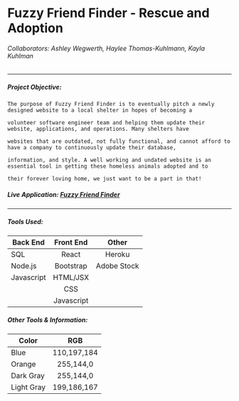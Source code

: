 # Fuzzy Friend Finder - Rescue and Adoption 
###### Collaborators: Ashley Wegwerth, Haylee Thomas-Kuhlmann, Kayla Kuhlman

---

##### Project Objective:

    The purpose of Fuzzy Friend Finder is to eventually pitch a newly designed website to a local shelter in hopes of becoming a

    volunteer software engineer team and helping them update their website, applications, and operations. Many shelters have 

    websites that are outdated, not fully functional, and cannot afford to have a company to continuously update their database, 

    information, and style. A well working and undated website is an essential tool in getting these homeless animals adopted and to
     
    their forever loving home, we just want to be a part in that!

##### Live Application: [Fuzzy Friend Finder](https://fuzzyfriendfinder.herokuapp.com/)

---
    
##### Tools Used:

| Back End      | Front End     |Other          |
| ------------- |:-------------:|:-------------:|
| SQL           | React         | Heroku        |
| Node.js       | Bootstrap     | Adobe Stock   |
| Javascript    | HTML/JSX      |               |
|               | CSS           |               |
|               | Javascript    |               |

##### Other Tools & Information:

| Color         | RGB           |
| ------------- |:-------------:|
| Blue          | 110,197,184   | 
| Orange        | 255,144,0     | 
| Dark Gray     | 255,144,0     | 
| Light Gray    | 199,186,167   | 

